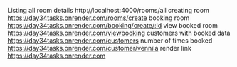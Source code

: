 Listing all room details http://localhost:4000/rooms/all
creating room https://day34tasks.onrender.com/rooms/create
booking room https://day34tasks.onrender.com/booking/create/:id
view booked room https://day34tasks.onrender.com/viewbooking
customers with booked data https://day34tasks.onrender.com/customers
number of times booked https://day34tasks.onrender.com/customer/vennila
render link https://day34tasks.onrender.com
